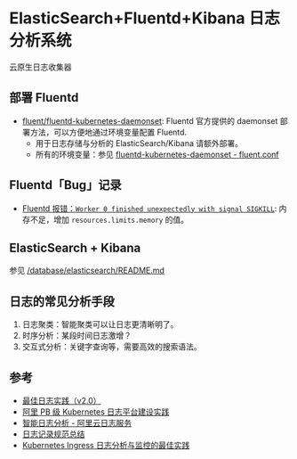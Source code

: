 # ElasticSearch+Fluentd+Kibana 日志分析系统

云原生日志收集器

## 部署 Fluentd

- [fluent/fluentd-kubernetes-daemonset](https://github.com/fluent/fluentd-kubernetes-daemonset/):
  Fluentd 官方提供的 daemonset 部署方法，可以方便地通过环境变量配置 Fluentd.
  - 用于日志存储与分析的 ElasticSearch/Kibana 请额外部署。
  - 所有的环境变量：参见
    [fluentd-kubernetes-daemonset - fluent.conf](https://github.com/fluent/fluentd-kubernetes-daemonset/blob/master/docker-image/v1.9/debian-elasticsearch7/conf/fluent.conf)

## Fluentd「Bug」记录

- [Fluentd 报错：`Worker 0 finished unexpectedly with signal SIGKILL`](https://github.com/fluent/fluentd/issues/2408):
  内存不足，增加 `resources.limits.memory` 的值。

## ElasticSearch + Kibana

参见 [/database/elasticsearch/README.md](/database/elasticsearch/README.md)

## 日志的常见分析手段

1. 日志聚类：智能聚类可以让日志更清晰明了。
2. 时序分析：某段时间日志激增？
3. 交互式分析：关键字查询等，需要高效的搜索语法。

## 参考

- [最佳日志实践（v2.0）](https://zhuanlan.zhihu.com/p/27363484)
- [阿里 PB 级 Kubernetes 日志平台建设实践](https://www.infoq.cn/article/HiIxh-8o0Lm4b3DWKvph)
- [智能日志分析 - 阿里云日志服务](https://zhuanlan.zhihu.com/aliyunlog)
- [日志记录规范总结](http://jalan.space/2019/05/09/2019/logging-best-pratices/)
- [Kubernetes Ingress 日志分析与监控的最佳实践](https://my.oschina.net/u/1464083/blog/3028522)
